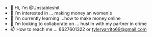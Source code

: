 - 👋 Hi, I’m @Unstableshit
- 👀 I’m interested in ... making money an women's 
- 🌱 I’m currently learning ...how to make money online
- 💞️ I’m looking to collaborate on ... hustlin with my partner in crime
- 📫 How to reach me ... 6627601322 or tyleryarrito69@gmail.com

<!---
Unstableshit/Unstableshit is a ✨ special ✨ repository because its `README.md` (this file) appears on your GitHub profile.
You can click the Preview link to take a look at your changes.
--->
